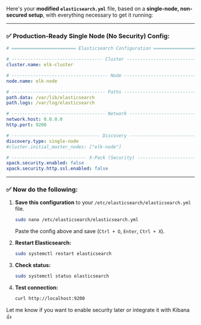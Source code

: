 Here's your **modified `elasticsearch.yml`** file, based on a **single-node, non-secured setup**, with everything necessary to get it running:

---

### ✅ **Production-Ready Single Node (No Security) Config:**

```yaml
# ======================== Elasticsearch Configuration =========================

# ---------------------------------- Cluster -----------------------------------
cluster.name: elk-cluster

# ------------------------------------ Node ------------------------------------
node.name: elk-node

# ----------------------------------- Paths ------------------------------------
path.data: /var/lib/elasticsearch
path.logs: /var/log/elasticsearch

# ----------------------------------- Network -----------------------------------
network.host: 0.0.0.0
http.port: 9200

# --------------------------------- Discovery -----------------------------------
discovery.type: single-node
#cluster.initial_master_nodes: ["elk-node"]

# ---------------------------- X-Pack (Security) -------------------------------
xpack.security.enabled: false
xpack.security.http.ssl.enabled: false
```

---

### ✅ Now do the following:

1. **Save this configuration** to your `/etc/elasticsearch/elasticsearch.yml` file.
   ```bash
   sudo nano /etc/elasticsearch/elasticsearch.yml
   ```
   Paste the config above and save (`Ctrl + O`, `Enter`, `Ctrl + X`).

2. **Restart Elasticsearch:**
   ```bash
   sudo systemctl restart elasticsearch
   ```

3. **Check status:**
   ```bash
   sudo systemctl status elasticsearch
   ```

4. **Test connection:**
   ```bash
   curl http://localhost:9200
   ```

Let me know if you want to enable security later or integrate it with Kibana 👍
